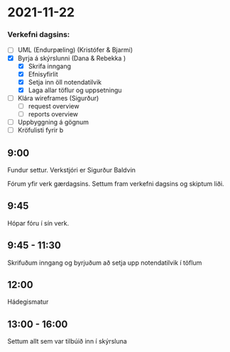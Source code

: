 # 2021-11-22

### Verkefni dagsins:
- [ ] UML (Endurpæling) (Kristófer & Bjarmi)
- [x] Byrja á skýrslunni (Dana & Rebekka )
  - [x] Skrifa inngang
  - [x] Efnisyfirlit
  - [x] Setja inn öll notendatilvik
  - [x] Laga allar töflur og uppsetningu
- [ ] Klára wireframes (Sigurður)
  - [ ] request overview
  - [ ] reports overview
- [ ] Uppbyggning á gögnum
- [ ] Kröfulisti fyrir b

## 9:00
Fundur settur. Verkstjóri er Sigurður Baldvin

Fórum yfir verk gærdagsins. Settum fram verkefni dagsins og skiptum liði.

## 9:45
Hópar fóru í sín verk.

## 9:45 - 11:30
Skrifuðum inngang og byrjuðum að setja upp notendatilvik í töflum

## 12:00 
Hádegismatur

## 13:00 - 16:00
Settum allt sem var tilbúið inn í skýrsluna
